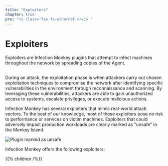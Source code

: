 ```yaml
---
title: "Exploiters"
chapter: true
pre: "<i class='fas fa-ethernet'></i> "
---
```


# Exploiters

Exploiters are Infection Monkey plugins that attempt to infect machines
throughout the network by spreading copies of the Agent.

##

During an attack, the exploitation phase is when attackers carry out chosen
exploitation techniques to compromise the network after identifying specific
vulnerabilities in the environment through reconnaissance and scanning. By
leveraging these vulnerabilities, attackers are able to gain unauthorized access
to systems, escalate privileges, or execute malicious actions.

Infection Monkey has several exploiters that mimic real-world attack vectors.
To the best of our knowledge, most of these exploiters pose no risk to
performance or services on victim machines. Exploiters that could adversely
impact production workloads are clearly marked as "unsafe" in the Monkey Island.

![Plugin marked as unsafe](/images/island/plugins-page/unsafe-plugin.png
"Plugin marked as unsafe")

Infection Monkey offers the following exploiters:

{{% children /%}}
